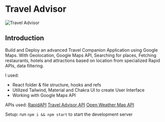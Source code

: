 # Travel Advisor

![Travel Advisor](https://i.ibb.co/qph2cZn/image.pngg)

## Introduction
Build and Deploy an advanced Travel Companion Application using Google Maps. With Geolocation, Google Maps API, Searching for places, Fetching restaurants, hotels and attractions based on location from specialized Rapid APIs, data filtering.

I used:
- React folder & file structure, hooks and refs
- Utilized Tailwind, Material and Chakra UI to create User Interface
- Working with Google Maps API

APIs used:
[RapidAPI](https://rapidapi.com/hub?utm_source=youtube.com/JavaScriptMastery&utm_medium=DevRel&utm_campaign=DevRel)
[Travel Advisor API](https://rapidapi.com/apidojo/api/travel-advisor?utm_source=youtube.com/JavaScriptMastery&utm_medium=DevRel&utm_campaign=DevRel)
[Open Weather Map API](https://rapidapi.com/community/api/open-weather-map?utm_source=youtube.com/JavaScriptMastery&utm_medium=DevRel&utm_campaign=DevRel)


Setup: run ```npm i && npm start``` to start the development server
